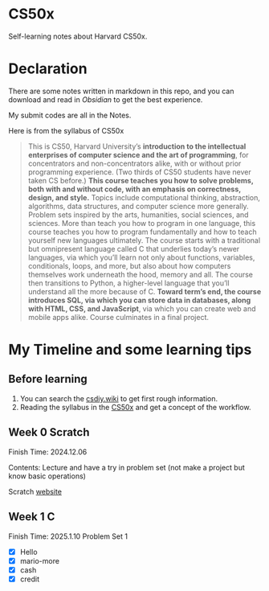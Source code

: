 # CS50x
Self-learning notes about Harvard CS50x.

# Declaration

There are some notes written in markdown in this repo, and you can download and read in *Obsidian* to get the best experience. 

My submit codes are all in the Notes. 

Here is from the syllabus of CS50x

> This is CS50, Harvard University’s **introduction to the intellectual enterprises of computer science and the art of programming**, for concentrators and non-concentrators alike, with or without prior programming experience. (Two thirds of CS50 students have never taken CS before.) **This course teaches you how to solve problems, both with and without code, with an emphasis on correctness, design, and style.** Topics include computational thinking, abstraction, algorithms, data structures, and computer science more generally. Problem sets inspired by the arts, humanities, social sciences, and sciences. More than teach you how to program in one language, this course teaches you how to program fundamentally and how to teach yourself new languages ultimately. The course starts with a traditional but omnipresent language called C that underlies today’s newer languages, via which you’ll learn not only about functions, variables, conditionals, loops, and more, but also about how computers themselves work underneath the hood, memory and all. The course then transitions to Python, a higher-level language that you’ll understand all the more because of C. **Toward term’s end, the course introduces SQL, via which you can store data in databases, along with HTML, CSS, and JavaScript**, via which you can create web and mobile apps alike. Course culminates in a final project.

# My Timeline and some learning tips

## Before learning

1. You can search the [csdiy.wiki](https://csdiy.wiki/%E7%BC%96%E7%A8%8B%E5%85%A5%E9%97%A8/C/CS50/?h=cs50) to get first rough information.
2. Reading the syllabus in the [CS50x](https://cs50.harvard.edu/x/2024/syllabus/) and get a concept of the workflow.

## Week 0 Scratch 

Finish Time: 2024.12.06

Contents: Lecture and have a try in problem set (not make a project but know basic operations) 

Scratch [website](https://scratch.mit.edu/)

## Week 1 C

Finish Time: 2025.1.10
Problem Set 1
- [x] Hello
- [x] mario-more
- [x] cash
- [x] credit 
